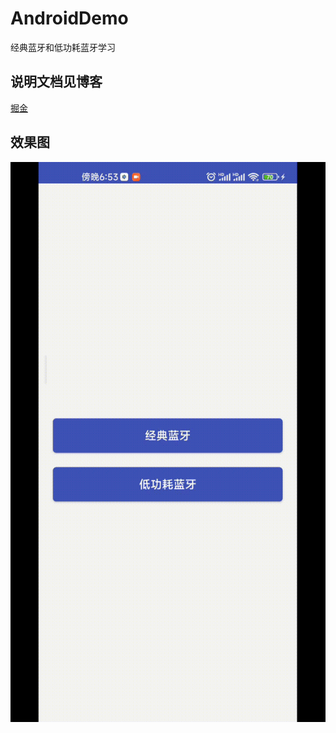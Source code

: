 # AndroidDemo
经典蓝牙和低功耗蓝牙学习

## 说明文档见博客

[掘金](https://juejin.cn/post/7328273660790276148)

## 效果图

![1.gif](img/1.gif)